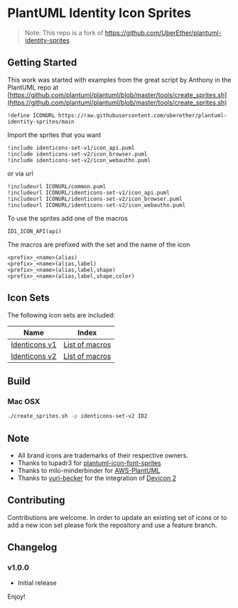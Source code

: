 # PlantUML Identity Icon Sprites

>Note: This repo is a fork of https://github.com/UberEther/plantuml-identity-sprites



## Getting Started

This work was started with examples from the great script by Anthony in the PlantUML repo at [https://github.com/plantuml/plantuml/blob/master/tools/create_sprites.sh](https://github.com/plantuml/plantuml/blob/master/tools/create_sprites.sh)

```text
!define ICONURL https://raw.githubusercontent.com/uberether/plantuml-identity-sprites/main
```

Import the sprites that you want

```text
!include identicons-set-v1/icon_api.puml
!include identicons-set-v2/icon_browser.puml
!include identicons-set-v2/icon_webauthn.puml
```

or via url

```text
!includeurl ICONURL/common.puml
!includeurl ICONURL/identicons-set-v1/icon_api.puml
!includeurl ICONURL/identicons-set-v2/icon_browser.puml
!includeurl ICONURL/identicons-set-v2/icon_webauthn.puml
```

To use the sprites add one of the macros

```text
ID1_ICON_API(api)
```

The macros are prefixed with the set and the name of the icon

```text
<prefix>_<name>(alias)
<prefix>_<name>(alias,label)
<prefix>_<name>(alias,label,shape)
<prefix>_<name>(alias,label,shape,color)
```
## Icon Sets

The following icon sets are included:

| Name                                                                        | Index                                     |
| --------------------------------------------------------------------------- | ----------------------------------------- |
| [Identicons v1](identicons-set-v1/index.md)  | [List of macros](identicons-set-v1/index.md)   |
| [Identicons v2](identicons-set-v1/index.md)                        | [List of macros](identicons-set-v2/index.md) |





## Build

### Mac OSX

```sh
./create_sprites.sh -p identicons-set-v2 ID2
```

## Note

- All brand icons are trademarks of their respective owners.
- Thanks to tupadr3 for [plantuml-icon-font-sprites](https://github.com/tupadr3/plantuml-icon-font-sprites)
- Thanks to milo-minderbinder for [AWS-PlantUML](https://github.com/milo-minderbinder/AWS-PlantUML)
- Thanks to [yuri-becker](https://github.com/yuri-becker) for the integration of [Devicon 2](https://konpa.github.io/devicon/)

## Contributing

Contributions are welcome. In order to update an existing set of icons or to add a new icon set please fork the repository and use a feature branch.

## Changelog

### v1.0.0

- Initial release

Enjoy!
